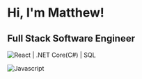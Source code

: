 <h1>Hi, I'm Matthew!</h1>
<h2> Full Stack Software Engineer </h2>

<a> ![React](https://img.shields.io/static/v1?style=for-the-badge&message=React&color=222222&logo=React&logoColor=61DAFB&label=)
 | .NET Core(C#) | SQL </a> 

![Javascript](https://img.shields.io/badge/JavaScript-323330?style=for-the-badge&logo=javascript&logoColor=F7DF1E)



